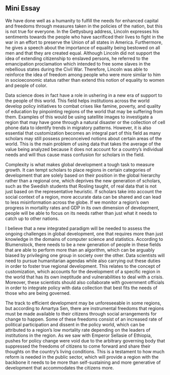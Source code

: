 ## Mini Essay

  We have done well as a humanity to fulfill the needs for enhanced capital and freedoms through measures taken in the policies of the nation, but this is not true for everyone. In the Gettysburg address, Lincoln expresses his sentiments towards the people who have sacrificed their lives to fight in the war in an effort to preserve the Union of all states in America. Furthermore, he gives a speech about the importance of equality being bestowed on all men and that they are created equal. Although Lincoln did not support the idea of extending citizenship to enslaved persons, he referred to the emancipation proclamation which intended to free some slaves in the rebellious states during the Civil War. Therefore, Lincoln was able to reinforce the idea of freedom among people who were more similar to him in socioeconomic status rather than extend this notion of equality to women and people of color. 

  
  Data science does in fact have a role in ushering in a new era of support to the people of this world. This field helps institutions across the world develop policy initiatives to combat crises like famine, poverty, and quality of education by pinpointing regions of the world that may be suffering from them. Examples of this would be using satellite images to investigate a region that may have gone through a natural disaster or the collection of cell phone data to identify trends in migratory patterns. However, it is also essential that customization becomes an integral part of this field as many scholars may still possess preconceived notions about certain areas of the world. This is the main problem of using data that takes the average of the value being analyzed because it does not account for a country’s individual needs and will thus cause mass confusion for scholars in the field. 

  
  Complexity is what makes global development a tough task to measure growth. It can tempt scholars to place regions in certain categories of development that are solely based on their position in the global hierarchy rather than a regional one, which deprives the new generation of scholars, such as the Swedish students that Rosling taught, of real data that is not just based on the representative heuristic. If scholars take into account the social context of a region, more accurate data can be shared and can lead to less misinformation across the globe. If we monitor a region’s own progress in mortality rates and GDP in its own dimension of development, people will be able to focus on its needs rather than just what it needs to catch up to other nations. 

  
  I believe that a new integrated paradigm will be needed to assess the ongoing challenges in global development, one that requires more than just knowledge in the domains of computer science and statistics. According to Blumenstock, there needs to be a new generation of people in these fields that are able to perform more than an algorithm, which can be arguably biased by privileging one group in society over the other. Data scientists will need to pursue humanitarian agendas while also carrying out these duties in order to foster true regional development. This relates to the concept of customization, which accounts for the development of a specific region in the world that has its own ineptitude and vulnerabilities to deal with a crisis. Moreover, these scientists should also collaborate with government officials in order to integrate policy with data collection that best fits the needs of those who are being governed. 

  
  The track to efficient development may be unforeseeable in some regions, but according to Amartya Sen, there are instrumental freedoms that regions must be made available to their citizens through social arrangements for change to happen. Some of these freedoms consist of an increased rate of political participation and dissent in the policy world, which can be attributed to a region’s low mortality rate depending on the leaders of institutions in the region. As we saw with Emperor Sellasie of Ethiopia, pushes for policy change were void due to the arbitrary governing body that suppressed the freedoms of citizens to come forward and share their thoughts on the country’s living conditions. This is a testament to how much reform is needed in the public sector, which will provide a region with the backbone it needs to be more than self-sustaining and more generative of development that accommodates the citizens more. 
